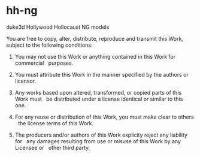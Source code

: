 # hh-ng
duke3d Hollywood Hollocaust NG models

You are free to copy, alter, distribute, reproduce and transmit this Work, 
subject to the following conditions:

1. You may not use this Work or anything contained in this Work for commercial 
   purposes.

2. You must attribute this Work in the manner specified by the authors or 
   licensor.

3. Any works based upon altered, transformed, or copied parts of this Work must 
   be distributed under a license identical or similar to this one.

4. For any reuse or distribution of this Work, you must make clear to others 
   the license terms of this Work.

5. The producers and/or authors of this Work explicity reject any liability for 
   any damages resulting from use or misuse of this Work by any Licensee or 
   other third party.
